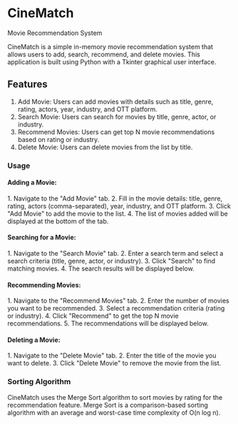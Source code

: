 # CineMatch
Movie Recommendation System

CineMatch is a simple in-memory movie recommendation system that allows users to add, search, recommend, and delete movies. This application is built using Python with a Tkinter graphical user interface.

<h2>Features</h2>

1. Add Movie: Users can add movies with details such as title, genre, rating, actors, year, industry, and OTT platform.
2. Search Movie: Users can search for movies by title, genre, actor, or industry.
3. Recommend Movies: Users can get top N movie recommendations based on rating or industry.
4. Delete Movie: Users can delete movies from the list by title.

<h3>Usage</h3>

<h4>Adding a Movie:</h4>
1. Navigate to the "Add Movie" tab.
2. Fill in the movie details: title, genre, rating, actors (comma-separated), year, industry, and OTT platform.
3. Click "Add Movie" to add the movie to the list.
4. The list of movies added will be displayed at the bottom of the tab.

<h4>Searching for a Movie:</h4>
1. Navigate to the "Search Movie" tab.
2. Enter a search term and select a search criteria (title, genre, actor, or industry).
3. Click "Search" to find matching movies.
4. The search results will be displayed below.

<h4>Recommending Movies:</h4>
1. Navigate to the "Recommend Movies" tab.
2. Enter the number of movies you want to be recommended.
3. Select a recommendation criteria (rating or industry).
4. Click "Recommend" to get the top N movie recommendations.
5. The recommendations will be displayed below.

<h4>Deleting a Movie:</h4>
1. Navigate to the "Delete Movie" tab.
2. Enter the title of the movie you want to delete.
3. Click "Delete Movie" to remove the movie from the list.

<h3>Sorting Algorithm</h3>

CineMatch uses the Merge Sort algorithm to sort movies by rating for the recommendation feature. Merge Sort is a comparison-based sorting algorithm with an average and worst-case time complexity of O(n log n).
